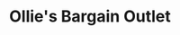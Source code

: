 ---
title: "Ollie's Bargain Outlet"
url: /bonita-springs/ollies-bargain-outlet/
shop: supermarket
---